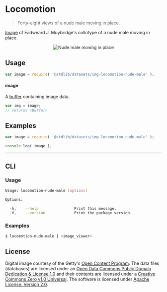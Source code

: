 # Locomotion

> Forty-eight views of a nude male moving in place.

<!-- <intro> -->

[Image][getty-src] of Eadweard J. Muybridge's collotype of a nude male moving in place.

<!-- <image align="center" src="./data/image.jpg" alt="Nude male moving place"> -->

<div class="image" align="center">
    <img src="" alt="Nude male moving in place">
    <br>
</div>

<!-- </image> -->

<!-- </intro> -->


<!-- <usage> -->

## Usage

``` javascript
var image = require( '@stdlib/datasets/img-locomotion-nude-male' );
```

#### image

A [buffer][node-buffer] containing image data.

``` javascript
var img = image;
// returns <Buffer>
```

<!-- </usage> -->


<!-- <examples> -->

<!-- TODO: more creative example. -->

## Examples

``` javascript
var image = require( '@stdlib/datasets/img-locomotion-nude-male' );

console.log( image );
```

<!-- </examples> -->


<!-- <cli> -->

---

## CLI

<!-- <usage> -->

### Usage

``` bash
Usage: locomotion-nude-male [options]

Options:

  -h,    --help                Print this message.
  -V,    --version             Print the package version.
```

<!-- </usage> -->


<!-- <examples> -->

### Examples

``` bash
$ locomotion-nude-male | <image_viewer>
```

<!-- </examples> -->

<!-- </cli> -->


<!-- <license> -->

## License

Digital image courtesy of the Getty's [Open Content Program][getty-open-content]. The data files (databases) are licensed under an [Open Data Commons Public Domain Dedication & License 1.0][pddl-1.0] and their contents are licensed under a [Creative Commons Zero v1.0 Universal][cc0]. The software is licensed under [Apache License, Version 2.0][apache-license].

<!-- </license> -->


<!-- <links> -->

[getty-open-content]: http://www.getty.edu/about/opencontent.html
[pddl-1.0]: http://opendatacommons.org/licenses/pddl/1.0/
[cc0]: https://creativecommons.org/publicdomain/zero/1.0
[apache-license]: https://www.apache.org/licenses/LICENSE-2.0

[getty-src]: http://www.getty.edu/art/collection/objects/40907/eadweard-j-muybridge-animal-locomotion-american-1887/

[node-buffer]: https://nodejs.org/api/buffer.html

<!-- </links> -->

